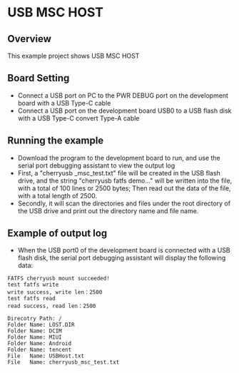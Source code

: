 # USB MSC HOST

## Overview

This example project shows USB MSC HOST

## Board Setting

- Connect a USB port on PC to the PWR DEBUG port on the development board with a USB Type-C cable
- Connect a USB port on the development board USB0 to a USB flash disk with a USB Type-C convert Type-A cable

## Running the example

- Download the program to the development board to run, and use the serial port debugging assistant to view the output log
- First, a "cherryusb _msc_test.txt" file will be created in the USB flash drive, and the string "cherryusb fatfs demo..." will be written into the file, with a total of 100 lines or 2500 bytes; Then read out the data of the file, with a total length of 2500.
- Secondly, it will scan the directories and files under the root directory of the USB drive and print out the directory name and file name.

## Example of output log

- When the USB port0 of the development board is connected with a USB flash disk, the serial port debugging assistant will display the following data:

```console
FATFS cherryusb mount succeeded!
test fatfs write
write success, write len：2500
test fatfs read
read success, read len：2500

Direcotry Path: /
Folder Name: LOST.DIR
Folder Name: DCIM
Folder Name: MIUI
Folder Name: Android
Folder Name: tencent
File   Name: USBHost.txt
File   Name: cherryusb_msc_test.txt
```
